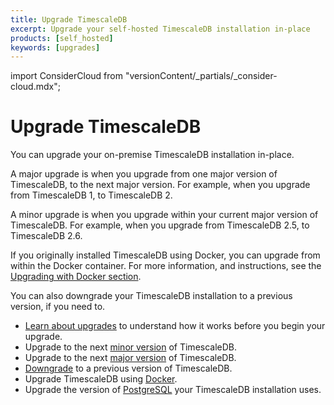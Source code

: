 ```yaml
---
title: Upgrade TimescaleDB
excerpt: Upgrade your self-hosted TimescaleDB installation in-place
products: [self_hosted]
keywords: [upgrades]
---
```


import ConsiderCloud from "versionContent/_partials/_consider-cloud.mdx";

# Upgrade TimescaleDB

You can upgrade your on-premise TimescaleDB installation in-place.

A major upgrade is when you upgrade from one major version of TimescaleDB, to
the next major version. For example, when you upgrade from TimescaleDB&nbsp;1,
to TimescaleDB&nbsp;2.

A minor upgrade is when you upgrade within your current major version of
TimescaleDB. For example, when you upgrade from TimescaleDB&nbsp;2.5, to
TimescaleDB&nbsp;2.6.

If you originally installed TimescaleDB using Docker, you can upgrade from
within the Docker container. For more information, and instructions, see the
[Upgrading with Docker section][upgrade-docker].

You can also downgrade your TimescaleDB installation to a previous version, if
you need to.

*   [Learn about upgrades][about-upgrades] to understand how it works
    before you begin your upgrade.
*   Upgrade to the next [minor version][upgrade-minor] of TimescaleDB.
*   Upgrade to the next [major version][upgrade-major] of TimescaleDB.
*   [Downgrade][downgrade] to a previous version of TimescaleDB.
*   Upgrade TimescaleDB using [Docker][upgrade-docker].
*   Upgrade the version of [PostgreSQL][upgrade-pg] your TimescaleDB
    installation uses.

<ConsiderCloud />

[about-upgrades]: /self-hosted/:currentVersion:/upgrades/about-upgrades/
[downgrade]: /self-hosted/:currentVersion:/upgrades/downgrade/
[upgrade-docker]: /self-hosted/:currentVersion:/upgrades/upgrade-docker/
[upgrade-major]: /self-hosted/:currentVersion:/upgrades/major-upgrade/
[upgrade-minor]: /self-hosted/:currentVersion:/upgrades/minor-upgrade/
[upgrade-pg]: /self-hosted/:currentVersion:/upgrades/upgrade-pg/
[upgrade-tshoot]: /self-hosted/:currentVersion:/troubleshooting/
